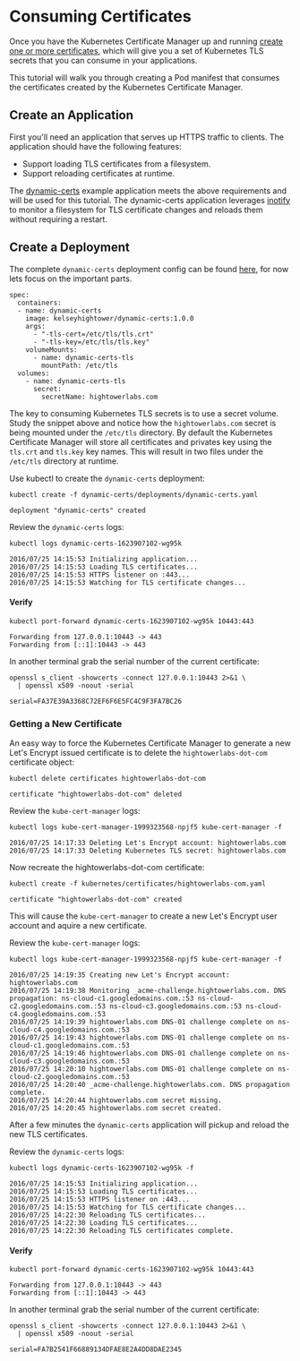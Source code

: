 # Consuming Certificates

Once you have the Kubernetes Certificate Manager up and running [create one or more certificates](create-a-certificate.md), which will give you a set of Kubernetes TLS secrets that you can consume in your applications.

This tutorial will walk you through creating a Pod manifest that consumes the certificates created by the Kubernetes Certificate Manager.

## Create an Application

First you'll need an application that serves up HTTPS traffic to clients. The application should have the following features:

* Support loading TLS certificates from a filesystem.
* Support reloading certificates at runtime.

The [dynamic-certs](https://github.com/kelseyhightower/kube-cert-manager/tree/master/dynamic-certs) example application meets the above requirements and will be used for this tutorial. The dynamic-certs application leverages [inotify](http://man7.org/linux/man-pages/man7/inotify.7.html) to monitor a filesystem for TLS certificate changes and reloads them without requiring a restart.

## Create a Deployment

The complete `dynamic-certs` deployment config can be found [here](https://github.com/kelseyhightower/kube-cert-manager/blob/master/dynamic-certs/deployments/dynamic-certs.yaml), for now lets focus on the important parts.

```
spec:
  containers:
  - name: dynamic-certs
    image: kelseyhightower/dynamic-certs:1.0.0
    args:
      - "-tls-cert=/etc/tls/tls.crt"
      - "-tls-key=/etc/tls/tls.key"
    volumeMounts:
      - name: dynamic-certs-tls
        mountPath: /etc/tls
  volumes:
    - name: dynamic-certs-tls
      secret:
        secretName: hightowerlabs.com
```

The key to consuming Kubernetes TLS secrets is to use a secret volume. Study the snippet above and notice how the `hightowerlabs.com` secret is being mounted under the `/etc/tls` directory. By default the Kubernetes Certificate Manager will store all certificates and privates key using the `tls.crt` and `tls.key` key names. This will result in two files under the `/etc/tls` directory at runtime.

Use kubectl to create the `dynamic-certs` deployment:

```
kubectl create -f dynamic-certs/deployments/dynamic-certs.yaml
```

```
deployment "dynamic-certs" created
```

Review the `dynamic-certs` logs:

```
kubectl logs dynamic-certs-1623907102-wg95k
```
```
2016/07/25 14:15:53 Initializing application...
2016/07/25 14:15:53 Loading TLS certificates...
2016/07/25 14:15:53 HTTPS listener on :443...
2016/07/25 14:15:53 Watching for TLS certificate changes...
```

#### Verify

```
kubectl port-forward dynamic-certs-1623907102-wg95k 10443:443
```
```
Forwarding from 127.0.0.1:10443 -> 443
Forwarding from [::1]:10443 -> 443
```

In another terminal grab the serial number of the current certificate:

```
openssl s_client -showcerts -connect 127.0.0.1:10443 2>&1 \
  | openssl x509 -noout -serial
```
```
serial=FA37E39A3368C72EF6F6E5FC4C9F3FA7BC26
```

### Getting a New Certificate

An easy way to force the Kubernetes Certificate Manager to generate a new Let's Encrypt issued certificate is to delete the `hightowerlabs-dot-com` certificate object:

```
kubectl delete certificates hightowerlabs-dot-com
```
```
certificate "hightowerlabs-dot-com" deleted
```

Review the `kube-cert-manager` logs:

```
kubectl logs kube-cert-manager-1999323568-npjf5 kube-cert-manager -f
```

```
2016/07/25 14:17:33 Deleting Let's Encrypt account: hightowerlabs.com
2016/07/25 14:17:33 Deleting Kubernetes TLS secret: hightowerlabs.com
```

Now recreate the hightowerlabs-dot-com certificate:

```
kubectl create -f kubernetes/certificates/hightowerlabs-com.yaml
```
``` 
certificate "hightowerlabs-dot-com" created
```

This will cause the `kube-cert-manager` to create a new Let's Encrypt user account and aquire a new certificate.

Review the `kube-cert-manager` logs:

```
kubectl logs kube-cert-manager-1999323568-npjf5 kube-cert-manager -f
```

```
2016/07/25 14:19:35 Creating new Let's Encrypt account: hightowerlabs.com
2016/07/25 14:19:38 Monitoring _acme-challenge.hightowerlabs.com. DNS propagation: ns-cloud-c1.googledomains.com.:53 ns-cloud-c2.googledomains.com.:53 ns-cloud-c3.googledomains.com.:53 ns-cloud-c4.googledomains.com.:53
2016/07/25 14:19:39 hightowerlabs.com DNS-01 challenge complete on ns-cloud-c4.googledomains.com.:53
2016/07/25 14:19:43 hightowerlabs.com DNS-01 challenge complete on ns-cloud-c1.googledomains.com.:53
2016/07/25 14:19:46 hightowerlabs.com DNS-01 challenge complete on ns-cloud-c3.googledomains.com.:53
2016/07/25 14:20:10 hightowerlabs.com DNS-01 challenge complete on ns-cloud-c2.googledomains.com.:53
2016/07/25 14:20:40 _acme-challenge.hightowerlabs.com. DNS propagation complete.
2016/07/25 14:20:44 hightowerlabs.com secret missing.
2016/07/25 14:20:45 hightowerlabs.com secret created.
```

After a few minutes the `dynamic-certs` application will pickup and reload the new TLS certificates.

Review the `dynamic-certs` logs:

```
kubectl logs dynamic-certs-1623907102-wg95k -f
```

```
2016/07/25 14:15:53 Initializing application...
2016/07/25 14:15:53 Loading TLS certificates...
2016/07/25 14:15:53 HTTPS listener on :443...
2016/07/25 14:15:53 Watching for TLS certificate changes...
2016/07/25 14:22:30 Reloading TLS certificates...
2016/07/25 14:22:30 Loading TLS certificates...
2016/07/25 14:22:30 Reloading TLS certificates complete.
```

#### Verify

```
kubectl port-forward dynamic-certs-1623907102-wg95k 10443:443
```
```
Forwarding from 127.0.0.1:10443 -> 443
Forwarding from [::1]:10443 -> 443
```

In another terminal grab the serial number of the current certificate:

```
openssl s_client -showcerts -connect 127.0.0.1:10443 2>&1 \
  | openssl x509 -noout -serial
```
```
serial=FA7B2541F66889134DFAE8E2A4DD8DAE2345
```
